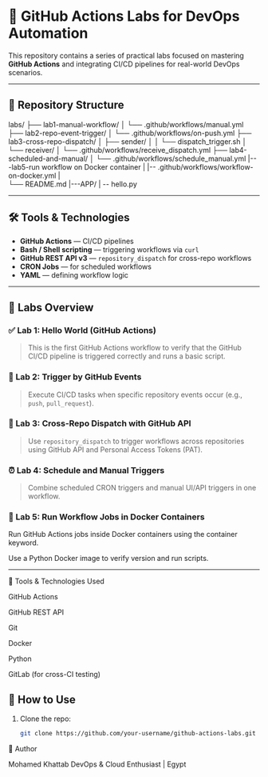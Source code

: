 # 🚀 GitHub Actions Labs for DevOps Automation

This repository contains a series of practical labs focused on mastering **GitHub Actions** and integrating CI/CD pipelines for real-world DevOps scenarios.

---

## 📁 Repository Structure

labs/
├── lab1-manual-workflow/
│ └── .github/workflows/manual.yml
├── lab2-repo-event-trigger/
│ └── .github/workflows/on-push.yml
├── lab3-cross-repo-dispatch/
│ ├── sender/
│ │ └── dispatch_trigger.sh
│ └── receiver/
│ └── .github/workflows/receive_dispatch.yml
├── lab4-scheduled-and-manual/
│ └── .github/workflows/schedule_manual.yml
|---lab5-run workflow on Docker container
|    |-- .github/workflows/workflow-on-docker.yml
|    
└── README.md
|---APP/
     | -- hello.py

---

## 🛠 Tools & Technologies

- **GitHub Actions** — CI/CD pipelines
- **Bash / Shell scripting** — triggering workflows via `curl`
- **GitHub REST API v3** — `repository_dispatch` for cross-repo workflows
- **CRON Jobs** — for scheduled workflows
- **YAML** — defining workflow logic

---

## 📌 Labs Overview

### ✅ Lab 1: Hello World (GitHub Actions)
> This is the first GitHub Actions workflow to verify that the GitHub CI/CD pipeline is triggered correctly and runs a basic script.

### 🔁 Lab 2: Trigger by GitHub Events
> Execute CI/CD tasks when specific repository events occur (e.g., `push`, `pull_request`).

### 🔗 Lab 3: Cross-Repo Dispatch with GitHub API
> Use `repository_dispatch` to trigger workflows across repositories using GitHub API and Personal Access Tokens (PAT).

### ⏰ Lab 4: Schedule and Manual Triggers
> Combine scheduled CRON triggers and manual UI/API triggers in one workflow.

### 🐳 Lab 5: Run Workflow Jobs in Docker Containers

Run GitHub Actions jobs inside Docker containers using the container keyword.

Use a Python Docker image to verify version and run scripts.

---

🧰 Tools & Technologies Used

GitHub Actions

GitHub REST API

Git

Docker

Python

GitLab (for cross-CI testing)



## 📄 How to Use

1. Clone the repo:
   ```bash
   git clone https://github.com/your-username/github-actions-labs.git


👤 Author

Mohamed Khattab
DevOps & Cloud Enthusiast | Egypt

